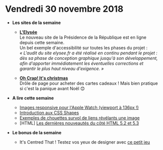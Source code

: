 Vendredi 30 novembre 2018
===========================

- **Les sites de la semaine**
    + **[L'Elysée](https://www.elysee.fr/)**  
    Le nouveau site de la Présidence de la République est en ligne depuis cette semaine.  
    Un bel exemple d'accessibilité sur toutes les phases du projet :  
    _« L'audit du site elysee.fr a été réalisé en continu pendant le projet : dès sa phase de conception graphique jusqu'à son développement, afin d'apporter immédiatement les éventuelles corrections et garantir le plus haut niveau d'exigence. »_

    + **[Oh Crap! It's christmas](https://www.aceandtate.com/oh-CRAP/)**  
    Drôle de page pour acheter des cartes cadeaux ! Mais bien pratique si c'est la panique avant Noël 😊
      
- **A lire cette semaine**
    + [Images responsive pour l'Apple Watch (viewport à 136px !)](https://ericportis.com/posts/2018/respimg-apple-watch/)
    + [Introduction aux CSS Shapes](https://tympanus.net/codrops/2018/11/29/an-introduction-to-css-shapes/)
    + [Exemples de chouettes survol de liens révélants une image](https://tympanus.net/codrops/2018/11/27/image-reveal-hover-effects/)
    + [HTML] [Les dernières nouveautés du côté HTML 5.2 et 5.3](https://www.linkedin.com/pulse/les-derni%C3%A8res-nouveaut%C3%A9s-du-c%C3%B4t%C3%A9-html-52-et-53-philippe-chamard/)

- **Le bonus de la semaine**

    + It's Centred That ! Testez vos yeux de designer avec [ce petit jeu](https://www.supremo.co.uk/designers-eye/)

